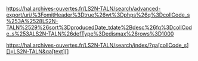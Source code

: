 https://hal.archives-ouvertes.fr/LS2N-TALN/search/advanced-export/uri/%3FomitHeader%3Dtrue%26wt%3Dphps%26q%3DcollCode_s%253A%2528LS2N-TALN%2529%26sort%3DproducedDate_tdate%2Bdesc%26fq%3DcollCode_s%253ALS2N-TALN%26defType%3Dedismax%26rows%3D1000

https://hal.archives-ouvertes.fr/LS2N-TALN/search/index/?qa[collCode_s][]=LS2N-TALN&qa[text][]